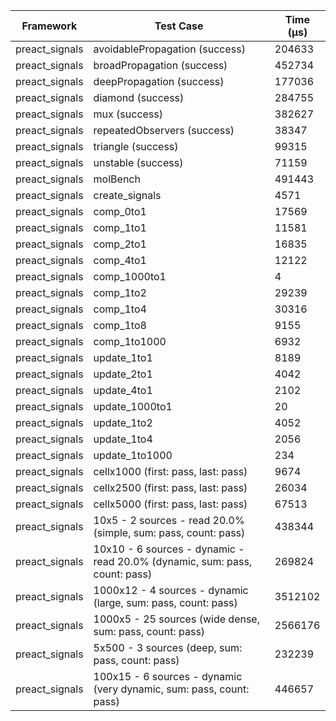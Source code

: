 | Framework | Test Case | Time (μs) |
| --- | --- | --- |
| preact_signals | avoidablePropagation (success) | 204633 |
| preact_signals | broadPropagation (success) | 452734 |
| preact_signals | deepPropagation (success) | 177036 |
| preact_signals | diamond (success) | 284755 |
| preact_signals | mux (success) | 382627 |
| preact_signals | repeatedObservers (success) | 38347 |
| preact_signals | triangle (success) | 99315 |
| preact_signals | unstable (success) | 71159 |
| preact_signals | molBench | 491443 |
| preact_signals | create_signals | 4571 |
| preact_signals | comp_0to1 | 17569 |
| preact_signals | comp_1to1 | 11581 |
| preact_signals | comp_2to1 | 16835 |
| preact_signals | comp_4to1 | 12122 |
| preact_signals | comp_1000to1 | 4 |
| preact_signals | comp_1to2 | 29239 |
| preact_signals | comp_1to4 | 30316 |
| preact_signals | comp_1to8 | 9155 |
| preact_signals | comp_1to1000 | 6932 |
| preact_signals | update_1to1 | 8189 |
| preact_signals | update_2to1 | 4042 |
| preact_signals | update_4to1 | 2102 |
| preact_signals | update_1000to1 | 20 |
| preact_signals | update_1to2 | 4052 |
| preact_signals | update_1to4 | 2056 |
| preact_signals | update_1to1000 | 234 |
| preact_signals | cellx1000 (first: pass, last: pass) | 9674 |
| preact_signals | cellx2500 (first: pass, last: pass) | 26034 |
| preact_signals | cellx5000 (first: pass, last: pass) | 67513 |
| preact_signals | 10x5 - 2 sources - read 20.0% (simple, sum: pass, count: pass) | 438344 |
| preact_signals | 10x10 - 6 sources - dynamic - read 20.0% (dynamic, sum: pass, count: pass) | 269824 |
| preact_signals | 1000x12 - 4 sources - dynamic (large, sum: pass, count: pass) | 3512102 |
| preact_signals | 1000x5 - 25 sources (wide dense, sum: pass, count: pass) | 2566176 |
| preact_signals | 5x500 - 3 sources (deep, sum: pass, count: pass) | 232239 |
| preact_signals | 100x15 - 6 sources - dynamic (very dynamic, sum: pass, count: pass) | 446657 |
